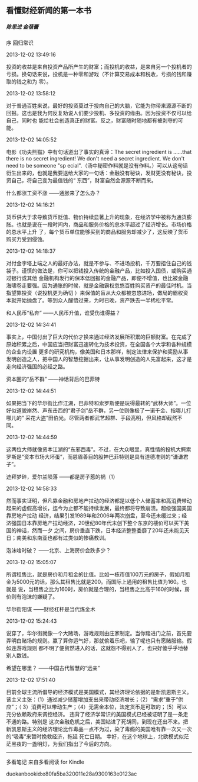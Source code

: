 ## 看懂财经新闻的第一本书

##### 陈思进 金蓓蕾

  

  序 回归常识

  

2013-12-02 13:49:16

投资的收益是来自投资产品所产生的财富；而投机的收益，是来自另一个投机者的亏损。换句话来说，投机是一种零和游戏（不计算交易成本和税收，亏损的钱和赚取的钱之和为
零）。

  

2013-12-02 13:58:12

对于普通百姓来说，最好的投资莫过于投向自己的大脑，它能为你带来源源不断的回报。这也是我为何反复劝说人们要少投机、多投资的缘由。因为投资不仅可以给自己，同时也
能给社会创造真正的财富。反之，财富随时随地都有被剥夺的可能。

  

2013-12-02 14:05:52

电影《功夫熊猫》中有句话道出了事实的真谛：The secret ingredient is ……that there is no secret
ingredient! We don't need a secret ingredient. We don't need to be someone "sp
ecial".（汤中秘密作料就是没有作料。）可以从这句话衍生出来的，也就是我要送给大家的一句话：金融没有秘诀，发财更没有秘诀，投资自己，将自己变为最值钱的“
东西”，财富自然会源源不断而来。

  

  什么都涨工资不涨 ——通胀来了怎么办？

  

2013-12-02 14:16:21

货币供大于求导致货币贬值、物价持续显著上升的现象，在经济学中被称为通货膨胀。也就是说在一段时间内，商品和服务价格的总水平超过了经济增长。市场价格的总水平上升
了，每个货币单位能够买到的商品和服务却减少了，这反映了货币购买力受到侵蚀。

  

2013-12-02 14:18:37

对付金字塔上端之人的最好办法，就是不参与、不进场投机，千万要捂住自己的钱袋子。谨慎的做法是，你可以把钱投入传统的金融产品，比如投入国债，或购买通过银行或其他
金融机构发行的保本低回报的金融产品，即便不增值，也比被金融海啸卷走要强。因为通胀的时候，就是金融霸权忽悠百姓购买资产的最佳时机。当指望靠投资（说投机更为确切
）来保值的盲从大众都被忽悠进场，做局的霸权资本就开始抛盘了。等到众人醒悟过来，为时已晚，资产跌去一半稀松平常。

  

  和人民币“私奔” ——人民币升值，谁受伤谁得益？

  

2013-12-02 14:34:41

事实上，中国付出了巨大的代价才换来通过经济发展所积累的巨额财富。在完成了原始积累之后，中国应当把财富迅速转化为技术投资，在全国各个大学和各种规模的企业内设置
更多的研究机构，像美国和日本那样，制定法律来保护和奖励从事发明创造之人，把中国人的智慧挖掘出来，让从事发明创造的人先富起来，这才是走向经济强国的必经之路。

  

  资本圈的“岳不群” ——神话背后的巴菲特

  

2013-12-02 14:44:51

如果把当下的华尔街比作江湖，巴菲特和索罗斯便是玩得最转的“武林大师”。一位好似道貌岸然、声东击西的“君子剑”岳不群，另一位则像极了一诺千金、指哪儿打哪儿的“
采花大盗”田伯光。尽管两者都武艺超群、手段高明，但风格却截然不同。

  

2013-12-02 14:44:59

这两位大师就像资本江湖的“东邪西毒”。不过，在大众眼里，真性情的投机大鳄索罗斯是“资本市场大坏蛋”，而慈眉善目的股神巴菲特则是具有道德准则的“谦谦君子”。

  

  迪拜梦碎，爱尔兰陨落 ——都是房子惹的祸（1）

  

2013-12-02 14:58:33

然而事实证明，但凡靠金融和房地产拉动的经济都是以低个人储蓄率和高消费带动起来的虚假高增长，迄今为止都不能持续发展，最终都将导致崩溃。超级强国美国靠房地产拉动
经济，结果引发1989年和2006年两次崩盘，至今还未缓过来；经济强国日本靠房地产拉动经济，20世纪80年代末创下整个东京的楼价可以买下美国的神话，然而一夕
之间，房价垂直下跌，日本经济整整委靡了20年还未能见天日；南美和东南亚也都有过类似的惨痛教训。

  

  泡沫啥时破？ ——北京、上海房价会跌多少？

  

2013-12-02 15:05:07

所谓租售比，就是房价和月租金的比值。比如一栋市值100万元的房子，假如月租金为5000元的话，那么其租售比就是200。而国际上通用的租售比值为160。也就是
说，当租售之比为160时，房价就是合理的，当租售之比高于160的时候，房价则有泡沫的嫌疑了。

  

  华尔街阳谋 ——财经杠杆是当代炼金术

  

2013-12-02 15:24:43

说穿了，华尔街就像一个大赌场，游戏规则由庄家制定。当你踏进门之前，首先要弄明白赌场的规则。赢了算你运气好，那就偷着乐吧，输了呢也只有愿赌服输。假如连游戏规则
都不明了便贸然进入的话，这就怨不得别人了，也只好傻乎乎地替别人数钱。

  

  希望在哪里？ ——中国古代智慧的“远亲”

  

2013-12-02 17:51:40

目前全球主流所倡导的经济模式是美国模式，其经济理论依据的是新凯恩斯主义。该主义主张：（1）通过减少储蓄增加支出来带动经济增长；（2）“需求”重于“供应”；（
3）消费可以带动生产；（4）无需金本位，法定货币是可取的；（5）可以充分依赖政府来调控经济。 违背了经济学常识的美国模式已经被证明了是一条走不通的路。特别是
这次金融危机之后，美国钻进了死胡同，到现在还出不来。把新凯恩斯主义的经济理论比作毒品一点不为过，染了毒瘾的美国唯有靠一次又一次的“吸毒”来暂时挽救经济，拖延
死亡日期。 幸好，在这个地球上，北欧模式似茫茫黑夜的一盏明灯，为我们指出了今后的方向。

* * *

多看笔记 来自多看阅读 for Kindle

duokanbookid:e80fa5ba320011e28a9300163e0123ac

